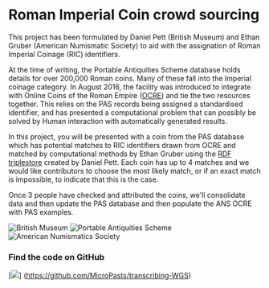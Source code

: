 # Roman Imperial Coin crowd sourcing

This project has been formulated by Daniel Pett (British Museum) and Ethan Gruber (American Numismatic Society) to aid
with the assignation of Roman Imperial Coinage (RIC) identifiers. 

At the time of writing, the Portable Antiquities Scheme database holds details for over 200,000 Roman coins. Many of 
these fall into the Imperial coinage category. In August 2016, the facility was introduced to integrate with Online 
Coins of the Roman Empire ([OCRE](http://numismatics.org/ocre/)) and tie the two resources together. This relies on the 
PAS records being assigned a standardised identifier, and has presented a computational problem that can possibly be 
solved by Human interaction with automatically generated results.

In this project, you will be presented with a coin from the PAS database which has potential matches to RIC identifiers
drawn from OCRE and matched by computational methods by Ethan Gruber using the [RDF triplestore](https://data.finds.org.uk)
created by Daniel Pett. Each coin has up to 4 matches and we would like contributors to choose the most likely match, or
if an exact match is impossible, to indicate that this is the case.

Once 3 people have checked and attributed the coins, we'll consolidate data and then update the PAS database and then 
populate the ANS OCRE with PAS examples.

![British Museum](http://finds.org.uk/images/logos/bm_logo.png)
![Portable Antiquities Scheme](http://www.dayofarchaeology.com/wp-content/uploads/2011/05/pasrgbsize4.jpg)
![American Numismatics Society](http://numismatics.org/pmwiki/pub/skins/ans/ans_seal.gif)

### Find the code on GitHub

[![](http://media.creativebloq.futurecdn.net/sites/creativebloq.com/files/images/2013/06/16-logo.jpg)]
(https://github.com/MicroPasts/transcribing-WGS)